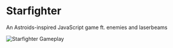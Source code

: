 # Starfighter
An Astroids-inspired JavaScript game ft. enemies and laserbeams

![Starfighter Gameplay](https://i.imgur.com/FYxSUUD.png)
